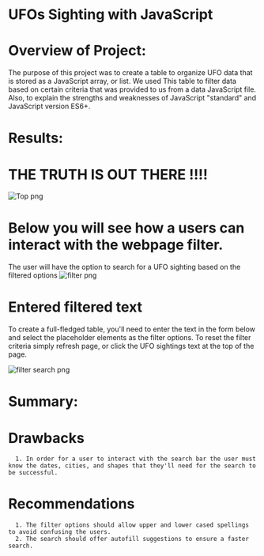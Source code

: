 # UFOs Sighting with JavaScript 

# Overview of Project: 
The purpose of this project was to create a table to organize UFO data that is stored as a JavaScript array, or list. We used This table to filter data based on certain criteria that was provided to us from a data JavaScript file. Also, to explain the strengths and weaknesses of JavaScript "standard" and JavaScript version ES6+. 
  

# Results: 

# THE TRUTH IS OUT THERE !!!! 
 
 ![Top png](https://user-images.githubusercontent.com/96156893/160309620-df5c6a5a-c01b-4241-bf57-e4dec8dd1823.png)

# Below you will see how a users can interact with the webpage filter. 
 The user will have the option to search for a UFO sighting based on the filtered options
![filter png](https://user-images.githubusercontent.com/96156893/160309797-51bfba85-e550-47fb-872f-ddcfa92dbca4.png)

# Entered filtered text 
 To create a full-fledged table, you'll need to enter the text in the form below and select the placeholder elements as the filter options. To reset the filter criteria simply refresh page, or click the UFO sightings text at the top of the page. 
 
 ![filter search png](https://user-images.githubusercontent.com/96156893/160310336-3b678765-7311-486b-928f-cc883365aeed.png)



# Summary: 

  # Drawbacks
      1. In order for a user to interact with the search bar the user must know the dates, cities, and shapes that they'll need for the search to be successful. 

  # Recommendations
      1. The filter options should allow upper and lower cased spellings to avoid confusing the users.
      2. The search should offer autofill suggestions to ensure a faster search.
      
